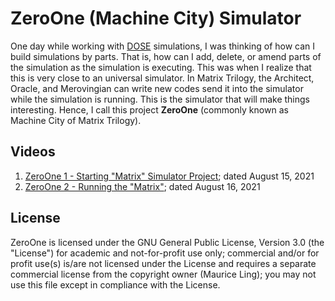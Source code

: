 # ZeroOne (Machine City) Simulator

One day while working with [DOSE](https://github.com/mauriceling/dose) simulations, I was thinking of how can I build simulations by parts. That is, how can I add, delete, or amend parts of the simulation as the simulation is executing. This was when I realize that this is very close to an universal simulator. In Matrix Trilogy, the Architect, Oracle, and Merovingian can write new codes send it into the simulator while the simulation is running. This is the simulator that will make things interesting. Hence, I call this project **ZeroOne** (commonly known as Machine City of Matrix Trilogy).

## Videos
1. [ZeroOne 1 - Starting "Matrix" Simulator Project](https://youtu.be/4tf9dWxqXiQ); dated August 15, 2021
1. [ZeroOne 2 - Running the "Matrix"](https://youtu.be/MyRfPj_rlxw); dated August 16, 2021

## License
ZeroOne is licensed under the GNU General Public License, Version 3.0 (the "License") for academic and not-for-profit use only; commercial and/or for profit use(s) is/are not licensed under the License and requires a separate commercial license from the copyright owner (Maurice Ling); you may not use this file except in compliance with the License.
